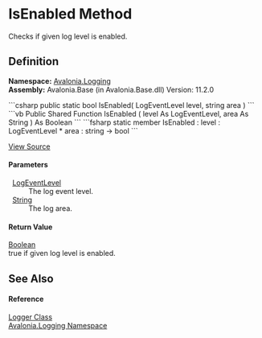 # IsEnabled Method


Checks if given log level is enabled.



## Definition
**Namespace:** <a href="N_Avalonia_Logging">Avalonia.Logging</a>  
**Assembly:** Avalonia.Base (in Avalonia.Base.dll) Version: 11.2.0

<Tabs groupId="api-code-preview">
<TabItem value="csharp" label="C#">
```csharp
public static bool IsEnabled(
	LogEventLevel level,
	string area
)
```
</TabItem>
<TabItem value="vb" label="VB">
```vb
Public Shared Function IsEnabled ( 
	level As LogEventLevel,
	area As String
) As Boolean
```
</TabItem>
<TabItem value="fsharp" label="F#">
```fsharp
static member IsEnabled : 
        level : LogEventLevel * 
        area : string -> bool 
```
</TabItem>
</Tabs>



<a href="https://github.com/AvaloniaUI/Avalonia/tree/master/src/Avalonia.Base/Logging/Logger.cs#L21" title="View the source code">View Source</a>



#### Parameters
<dl><dt>  <a href="T_Avalonia_Logging_LogEventLevel">LogEventLevel</a></dt><dd>The log event level.</dd><dt>  <a href="https://learn.microsoft.com/dotnet/api/system.string" target="_blank" rel="noopener noreferrer">String</a></dt><dd>The log area.</dd></dl>

#### Return Value
<a href="https://learn.microsoft.com/dotnet/api/system.boolean" target="_blank" rel="noopener noreferrer">Boolean</a>  
true if given log level is enabled.

## See Also


#### Reference
<a href="T_Avalonia_Logging_Logger">Logger Class</a>  
<a href="N_Avalonia_Logging">Avalonia.Logging Namespace</a>  


